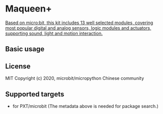 # Maqueen+

[Based on micro:bit, this kit includes 13 well selected modules, covering most popular digital and analog sensors, logic modules and actuators, supporting sound, light and motion interaction.](https://www.dfrobot.com/product-2026.html)
## Basic usage

## License
MIT
Copyright (c) 2020, microbit/micropython Chinese community  
## Supported targets

* for PXT/microbit
(The metadata above is needed for package search.)
